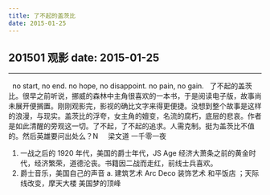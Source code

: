 ```yaml
---
title: 了不起的盖茨比
date: 2015-01-25
---
```


201501 观影
date: 2015-01-25
---
---
 
no start, no end. no hope, no disappoint. no pain, no gain.
 
了不起的盖茨比。很早之前听说，挪威的森林中主角很喜欢的一本书，于是阅读电子版，故事尚未展开便搁置。刚刚观影完，影视的确比文字来得更便捷。没想到整个故事是这样的浪漫，与现实。盖茨比的浮夸，女主角的嬗变，名流的腐朽，底层的悲哀。作者是如此清醒的旁观这一切。了不起，了不起的追求。人需克制。挺为盖茨比不值的。然后英雄要问出处么？N
 
 
梁文道 一千零一夜
1.	一战之后的 1920 年代，美国的爵士年代，JS Age 经济大萧条之前的黄金时代，经济繁荣，道德沦丧。书籍因二战而走红，前线士兵喜欢。
2.	爵士音乐，美国自己的声音
a.	建筑艺术 Arc Deco 装饰艺术 和平饭店 ；天际线改变，摩天大楼 美国梦的顶峰

